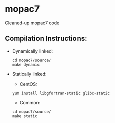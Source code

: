 # mopac7
Cleaned-up mopac7 code

## Compilation Instructions:
* Dynamically linked:
  ```
  cd mopac7/source/
  make dynamic
  ```

* Statically linked:
  * CentOS:
  ```
  yum install libgfortran-static glibc-static
  ```
  * Common:
  ```
  cd mopac7/source/
  make static
  ```
